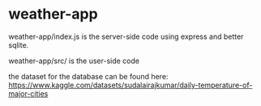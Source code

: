 # weather-app
weather-app/index.js is the server-side code using express and better sqlite.

weather-app/src/ is the user-side code

the dataset for the database can be found here: https://www.kaggle.com/datasets/sudalairajkumar/daily-temperature-of-major-cities
